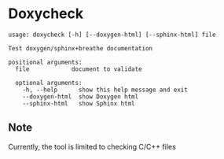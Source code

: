 Doxycheck
=========

```
usage: doxycheck [-h] [--doxygen-html] [--sphinx-html] file

Test doxygen/sphinx+breathe documentation

positional arguments:
  file            document to validate

  optional arguments:
    -h, --help      show this help message and exit
    --doxygen-html  show Doxygen html
    --sphinx-html   show Sphinx html
```

## Note

Currently, the tool is limited to checking C/C++ files
